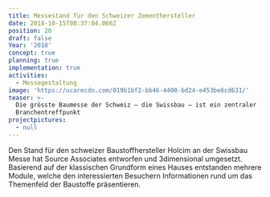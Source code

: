 ```yaml
---
title: Messestand für den Schweizer Zementhersteller
date: 2018-10-15T08:37:04.066Z
position: 20
draft: false
Year: '2018'
concept: true
planning: true
implementation: true
activities:
  - Messegestaltung
image: 'https://ucarecdn.com/019b1bf2-bb46-4400-bd24-e453be6cd631/'
teaser: >-
  Die grösste Baumesse der Schweiz — die Swissbau — ist ein zentraler
  Branchentreffpunkt
projectpictures:
  - null
---
```

Den Stand für den schweizer Baustoffhersteller Holcim an der Swissbau Messe hat Source Associates entworfen und 3dimensional umgesetzt. Basierend auf der klassischen Grundform eines Hauses entstanden mehrere Module, welche den interessierten Besuchern Informationen rund um das Themenfeld der Baustoffe präsentieren.
